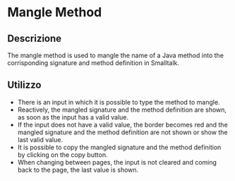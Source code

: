 # Mangle Method

## Descrizione

The mangle method is used to mangle the name of a Java method into the corrisponding signature and method definition in Smalltalk.

## Utilizzo

- There is an input in which it is possible to type the method to mangle.
- Reactively, the mangled signature and the method definition are shown, as soon as the input has a valid value.
- If the input does not have a valid value, the border becomes red and the mangled signature and the method definition are not shown or show the last valid value.
- It is possible to copy the mangled signature and the method definition by clicking on the copy button.
- When changing between pages, the input is not cleared and coming back to the page, the last value is shown.
